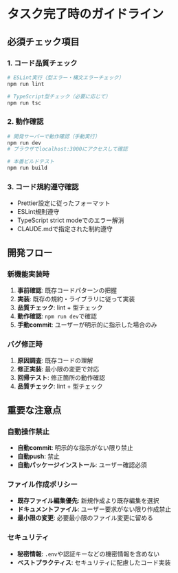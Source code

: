 # タスク完了時のガイドライン

## 必須チェック項目

### 1. コード品質チェック
```bash
# ESLint実行（型エラー・構文エラーチェック）
npm run lint

# TypeScript型チェック（必要に応じて）
npm run tsc
```

### 2. 動作確認
```bash
# 開発サーバーで動作確認（手動実行）
npm run dev
# ブラウザでlocalhost:3000にアクセスして確認

# 本番ビルドテスト
npm run build
```

### 3. コード規約遵守確認
- Prettier設定に従ったフォーマット
- ESLint規則遵守
- TypeScript strict modeでのエラー解消
- CLAUDE.mdで指定された制約遵守

## 開発フロー

### 新機能実装時
1. **事前確認**: 既存コードパターンの把握
2. **実装**: 既存の規約・ライブラリに従って実装
3. **品質チェック**: lint + 型チェック
4. **動作確認**: `npm run dev`で確認
5. **手動commit**: ユーザーが明示的に指示した場合のみ

### バグ修正時
1. **原因調査**: 既存コードの理解
2. **修正実装**: 最小限の変更で対応
3. **回帰テスト**: 修正箇所の動作確認
4. **品質チェック**: lint + 型チェック

## 重要な注意点

### 自動操作禁止
- **自動commit**: 明示的な指示がない限り禁止
- **自動push**: 禁止
- **自動パッケージインストール**: ユーザー確認必須

### ファイル作成ポリシー
- **既存ファイル編集優先**: 新規作成より既存編集を選択
- **ドキュメントファイル**: ユーザー要求がない限り作成禁止
- **最小限の変更**: 必要最小限のファイル変更に留める

### セキュリティ
- **秘密情報**: `.env`や認証キーなどの機密情報を含めない
- **ベストプラクティス**: セキュリティに配慮したコード実装